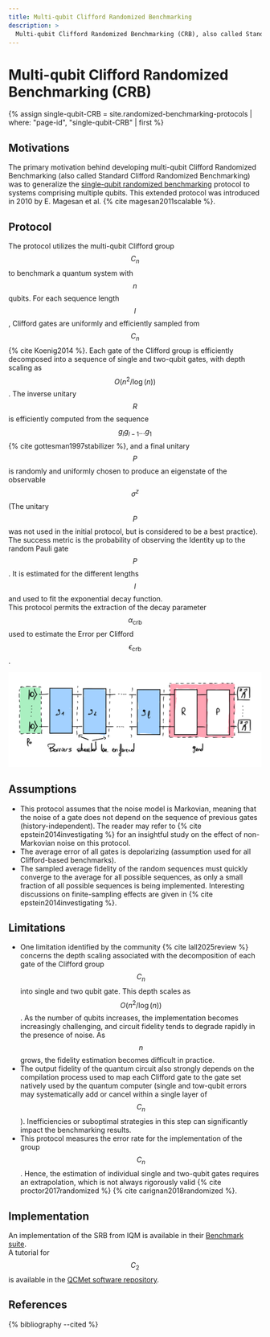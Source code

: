 ```yaml
---
title: Multi-qubit Clifford Randomized Benchmarking
description: >
  Multi-qubit Clifford Randomized Benchmarking (CRB), also called Standard Clifford Randomized Benchmarking
---
```


# Multi-qubit Clifford Randomized Benchmarking (CRB)

{% assign single-qubit-CRB = site.randomized-benchmarking-protocols | where: "page-id", "single-qubit-CRB" | first %}

## Motivations

The primary motivation behind developing multi-qubit Clifford Randomized Benchmarking (also called Standard Clifford Randomized Benchmarking) was to generalize the <a href="{{ single-qubit-CRB.url | prepend: site.baseurl }}" target="_blank">single-qubit randomized benchmarking</a> protocol to systems comprising multiple qubits. This extended protocol was introduced in 2010 by E. Magesan et al. {% cite magesan2011scalable %}.

## Protocol

The protocol utilizes the multi-qubit Clifford group $$C_n$$ to benchmark a quantum system with $$n$$ qubits. For each sequence length $$l$$, Clifford gates are uniformly and efficiently sampled from $$C_n$$ {% cite Koenig2014 %}. Each gate of the Clifford group is efficiently decomposed into a sequence of single and two-qubit gates, with depth scaling as $$O(n^2 / \log(n))$$. The inverse unitary $$R$$ is efficiently computed from the sequence $$g_lg_{l-1}...g_1$$ {% cite gottesman1997stabilizer %}, and a final unitary $$P$$ is randomly and uniformly chosen to produce an eigenstate of the observable $$\sigma^z$$ (The unitary $$P$$ was not used in the initial protocol, but is considered to be a best practice). The success metric is the probability of observing the Identity up to the random Pauli gate $$P$$. It is estimated for the different lengths $$l$$ and used to fit the exponential decay function.  
This protocol permits the extraction of the decay parameter $$\alpha_\mathrm{crb}$$ used to estimate the Error per Clifford $$\epsilon_\mathrm{crb}$$.

<div class="center">
  <img src="/img/system-level-benchmark/randomized/RB-clifford-multi-qubit.png" class="img-medium" alt="Quantum circuit associated to the multi-qubit clifford randomized benchmarking protocol"/>
</div>

## Assumptions

- This protocol assumes that the noise model is Markovian, meaning that the noise of a gate does not depend on the sequence of previous gates (history-independent). The reader may refer to {% cite epstein2014investigating %} for an insightful study on the effect of non-Markovian noise on this protocol.
- The average error of all gates is depolarizing (assumption used for all Clifford-based benchmarks).
- The sampled average fidelity of the random sequences must quickly converge to the average for all possible sequences, as only a small fraction of all possible sequences is being implemented. Interesting discussions on finite-sampling effects are given in {% cite epstein2014investigating %}.

## Limitations

- One limitation identified by the community {% cite lall2025review %} concerns the depth scaling associated with the decomposition of each gate of the Clifford group $$C_n$$ into single and two qubit gate. This depth scales as $$O \left(n^2/ \log(n) \right)$$. As the number of qubits increases, the implementation becomes increasingly challenging, and circuit fidelity tends to degrade rapidly in the presence of noise. As $$n$$ grows, the fidelity estimation becomes difficult in practice.
- The output fidelity of the quantum circuit also strongly depends on the compilation process used to map each Clifford gate to the gate set natively used by the quantum computer (single and tow-qubit errors may systematically add or cancel within a single layer of $$C_{n}$$). Inefficiencies or suboptimal strategies in this step can significantly impact the benchmarking results.
- This protocol measures the error rate for the implementation of the group $$C_n$$. Hence, the estimation of individual single and two-qubit gates requires an extrapolation, which is not always rigorously valid {% cite proctor2017randomized %} {% cite carignan2018randomized %}.

## Implementation

An implementation of the SRB from IQM is available in their <a href="https://github.com/iqm-finland/iqm-benchmarks/tree/main" target="_blank">Benchmark suite</a>.  
A tutorial for $$C_2$$ is available in the <a href="https://gitlab.npl.co.uk/qc-metrics-and-benchmarks/qcmet/-/tree/main/tutorials/gate_execution_quality_metrics/randomized_benchmarking/clifford_randomized_benchmarking" target="_blank">QCMet software repository</a>.

## References
{% bibliography --cited %}